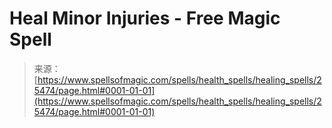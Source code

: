 <!--yml
category: 未分类
date: 2024-06-12 19:12:25
-->

# Heal Minor Injuries - Free Magic Spell

> 来源：[https://www.spellsofmagic.com/spells/health_spells/healing_spells/25474/page.html#0001-01-01](https://www.spellsofmagic.com/spells/health_spells/healing_spells/25474/page.html#0001-01-01)